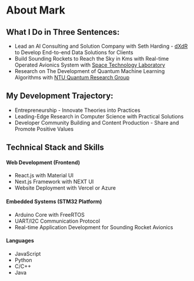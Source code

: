 # About Mark

## What I Do in Three Sentences:
- Lead an AI Consulting and Solution Company with Seth Harding - [dXdR](https://github.com/dxdr-ai) to Develop End-to-end Data Solutions for Clients
- Build Sounding Rockets to Reach the Sky in Kms with Real-time Operated Avionics System with [Space Technology Laboratory](https://github.com/TKU-STL)
- Research on The Development of Quantum Machine Learning Algorithms with [NTU Quantum Research Group](https://github.com/ntu-quantum-finance)

## My Development Trajectory:
- Entrepreneurship - Innovate Theories into Practices
- Leading-Edge Research in Computer Science with Practical Solutions
- Developer Community Building and Content Production - Share and Promote Positive Values

## Technical Stack and Skills
#### Web Development (Frontend)
- React.js with Material UI
- Next.js Framework with NEXT UI
- Website Deployment with Vercel or Azure

#### Embedded Systems (STM32 Platform)
- Arduino Core with FreeRTOS
- UART/I2C Communication Protocol
- Real-time Application Development for Sounding Rocket Avionics

#### Languages
- JavaScript
- Python
- C/C++
- Java
